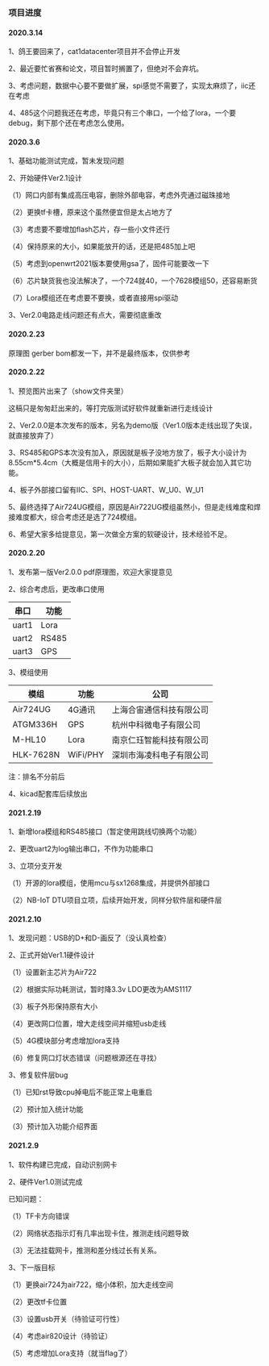 ### 项目进度

#### 2020.3.14

1、鸽王要回来了，cat1datacenter项目并不会停止开发

2、最近要忙省赛和论文，项目暂时搁置了，但绝对不会弃坑。

3、考虑问题，数据中心要不要做扩展，spi感觉不需要了，实现太麻烦了，iic还在考虑

4、485这个问题我还在考虑，毕竟只有三个串口，一个给了lora，一个要debug，剩下那个还在考虑怎么使用。

#### 2020.3.6

1、基础功能测试完成，暂未发现问题

2、开始硬件Ver2.1设计

（1）网口内部有集成高压电容，删除外部电容，考虑外壳通过磁珠接地

（2）更换tf卡槽，原来这个虽然便宜但是太占地方了

（3）考虑要不要增加flash芯片，存一些小文件还行

（4）保持原来的大小，如果能放开的话，还是把485加上吧

（5）考虑到openwrt2021版本要使用gsa了，固件可能要改一下

（6）芯片缺货我也没法解决了，一个724就40，一个7628模组50，还容易断货

（7）Lora模组还在考虑要不要换，或者直接用spi驱动

3、Ver2.0电路走线问题还有点大，需要彻底重改

#### 2020.2.23

原理图 gerber bom都发一下，并不是最终版本，仅供参考

#### 2020.2.22

1、预览图片出来了（show文件夹里）

这稿只是匆匆赶出来的，等打完版测试好软件就重新进行走线设计

2、Ver2.0.0是本次发布的版本，另名为demo版（Ver1.0版本走线出现了失误，就直接放弃了）

3、RS485和GPS本次没有加入，原因就是板子没地方放了，板子大小设计为8.55cm*5.4cm（大概是信用卡的大小），后期如果能扩大板子就会加入其它功能。

4、板子外部接口留有IIC、SPI、HOST-UART、W_U0、W_U1

5、最终选择了Air724UG模组，原因是Air722UG模组虽然小，但是走线难度和焊接难度都大，综合考虑还是选了724模组。

6、希望大家多给提意见，第一次做全方案的软硬设计，技术经验不足。

#### 2020.2.20

1、发布第一版Ver2.0.0 pdf原理图，欢迎大家提意见

2、综合考虑后，更改串口使用

| 串口  | 功能  |
| ----- | ----- |
| uart1 | Lora  |
| uart2 | RS485 |
| uart3 | GPS   |

3、模组使用

| 模组      | 功能     | 公司                     |
| --------- | -------- | ------------------------ |
| Air724UG  | 4G通讯   | 上海合宙通信科技有限公司 |
| ATGM336H  | GPS      | 杭州中科微电子有限公司   |
| M-HL10    | Lora     | 南京仁珏智能科技有限公司 |
| HLK-7628N | WiFi/PHY | 深圳市海凌科电子有限公司 |

注：排名不分前后

4、kicad配套库后续放出

#### 2021.2.19

1、新增lora模组和RS485接口（暂定使用跳线切换两个功能）

2、更改uart2为log输出串口，不作为功能串口

3、立项分支开发

（1）开源的lora模组，使用mcu与sx1268集成，并提供外部接口

（2）NB-IoT DTU项目立项，后续开始开发，同样分软件层和硬件层

#### 2021.2.10

1、发现问题：USB的D+和D-画反了（没认真检查）

2、正式开始Ver1.1硬件设计

（1）设置新主芯片为Air722

（2）根据实际功耗测试，暂时降3.3v LDO更改为AMS1117

（3）板子外形保持原有大小

（4）更改网口位置，增大走线空间并缩短usb走线

（5）4G模块部分考虑增加lora支持

（6）修复网口灯状态错误（问题根源还在寻找）

3、修复软件层bug

（1）已知rst导致cpu掉电后不能正常上电重启

（2）预计加入统计功能

（3）预计加入功能介绍界面



#### 2021.2.9

1、软件构建已完成，自动识别网卡

2、硬件Ver1.0测试完成

已知问题：

（1）TF卡方向错误

（2）网络状态指示灯有几率出现卡住，推测走线问题导致

（3）无法挂载网卡，推测和差分线过长有关系。

3、下一版目标

（1）更换air724为air722，缩小体积，加大走线空间

（2）更改tf卡位置

（3）设置usb开关（待验证可行性）

（4）考虑air820设计（待验证）

（5）考虑增加Lora支持（就当flag了）